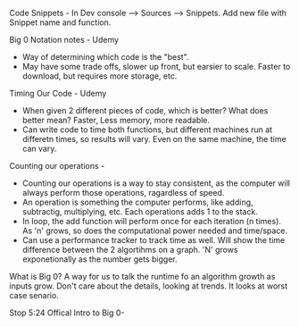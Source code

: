 Code Snippets - In Dev console --> Sources --> Snippets. Add new file with Snippet name and function.

Big 0 Notation notes - Udemy

- Way of determining which code is the "best".
- May have some trade offs, slower up front, but earsier to scale. Faster to download, but requires more storage, etc.

Timing Our Code - Udemy

- When given 2 different pieces of code, which is better? What does better mean? Faster, Less memory, more readable.
- Can write code to time both functions, but different machines run at differetn times, so results will vary. Even on the same machine, the time can vary.

Counting our operations -

- Counting our operations is a way to stay consistent, as the computer will always perform those operations, ragardless of speed.
- An operation is something the computer performs, like adding, subtractig, multiplying, etc. Each operations adds 1 to the stack.
- In loop, the add function will perform once for each iteration (n times). As 'n' grows, so does the computational power needed and time/space.
- Can use a performance tracker to track time as well. Will show the time difference between the 2 algortihms on a graph. 'N' grows exponetionally as the number gets bigger.

What is Big 0? A way for us to talk the runtime fo an algorithm growth as inputs grow. Don't care about the details, looking at trends. It looks at worst case senario.

Stop 5:24 Offical Intro to Big 0-
